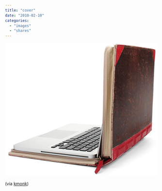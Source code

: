 ```yaml
---
title: "cover"
date: "2010-02-10"
categories: 
  - "images"
  - "shares"
---
```


![](images/tumblr_kwosgjdYAk1qzn03xo1_640.jpg)

(via [kmonk](http://kmonk.info/))
